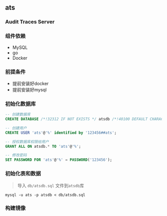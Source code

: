 ## ats

### Audit Traces Server

### 组件依赖

- MySQL
- go
- Docker

### 前提条件

- 提前安装好docker
- 提前安装好mysql

### 初始化数据库

```sql
-- 创建数据库
CREATE DATABASE /*!32312 IF NOT EXISTS */ atsdb /*!40100 DEFAULT CHARACTER SET utf8mb4 */;

-- 创建用户
CREATE USER 'ats'@'%' identified by '123456##ats';

-- 授权数据库权限给用户
GRANT ALL ON atsdb.* TO 'ats'@'%';

-- 修改密码
SET PASSWORD FOR 'ats'@'%' = PASSWORD('123456');
```

### 初始化表和数据

> 导入 `db/atsdb.sql` 文件到`atsdb`库

```
mysql -u ats -p atsdb < db/atsdb.sql
```

### 构建镜像

